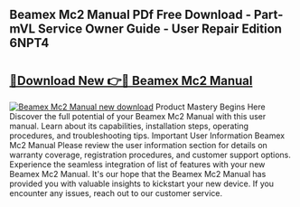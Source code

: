 ## Beamex Mc2 Manual PDf Free Download - Part-mVL Service Owner Guide - User Repair Edition 6NPT4

# <h2><a href="http://cf10178.oget.top/?id=Beamex+Mc2+Manual">🔗Download New 👉🔴 Beamex Mc2 Manual</a></h2>

[![Beamex Mc2 Manual new download](https://i.imgur.com/5g1atiW.png)](http://cf10178.oget.top/?id=Beamex+Mc2+Manual)
Product Mastery Begins Here Discover the full potential of your Beamex Mc2 Manual with this user manual. Learn about its capabilities, installation steps, operating procedures, and troubleshooting tips. Important User Information Beamex Mc2 Manual Please review the user information section for details on warranty coverage, registration procedures, and customer support options. Experience the seamless integration of list of features with your new Beamex Mc2 Manual. It's our hope that the Beamex Mc2 Manual has provided you with valuable insights to kickstart your new device. If you encounter any issues, reach out to our customer service.
